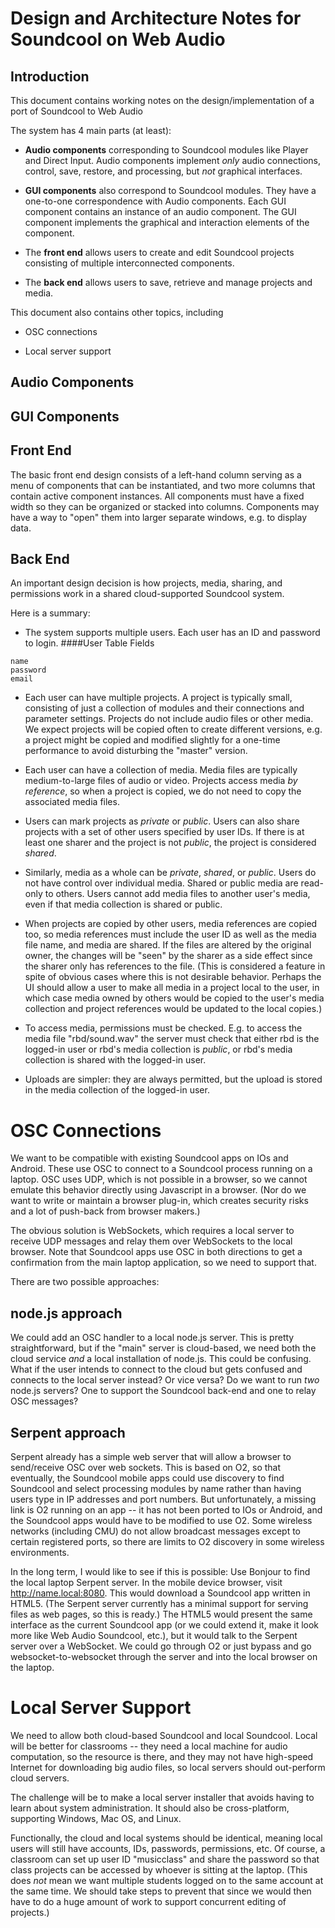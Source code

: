 # Design and Architecture Notes for Soundcool on Web Audio

## Introduction
This document contains working notes on the design/implementation of a port of Soundcool to Web Audio

The system has 4 main parts (at least):

- **Audio components** corresponding to Soundcool modules like Player and Direct Input. Audio components implement *only* audio connections, control, save, restore, and processing, but *not* graphical interfaces.

- **GUI components** also correspond to Soundcool modules. They have a one-to-one correspondence with Audio components. Each GUI component contains an instance of an audio component. The GUI component implements the graphical and interaction elements of the component.

- The **front end** allows users to create and edit Soundcool projects consisting of multiple interconnected components.

- The **back end** allows users to save, retrieve and manage projects and media.

This document also contains other topics, including

- OSC connections

- Local server support

## Audio Components

## GUI Components

## Front End
The basic front end design consists of a left-hand column serving as a menu of components that can be instantiated, and two more columns that contain active component instances. All components must have a fixed width so they can be organized or stacked into columns. Components may have a way to "open" them into larger separate windows, e.g. to display data.

## Back End
An important design decision is how projects, media, sharing, and permissions work in a shared cloud-supported Soundcool system.

Here is a summary:

- The system supports multiple users. Each user has an ID and password to login.
####User Table Fields
````userID
name
password
email
````

- Each user can have multiple projects. A project is typically small, consisting of just a collection of modules and their connections and parameter settings. Projects do not include audio files or other media. We expect projects will be copied often to create different versions, e.g. a project might be copied and modified slightly for a one-time performance to avoid disturbing the "master" version.

- Each user can have a collection of media. Media files are typically medium-to-large files of audio or video. Projects access media *by reference*, so when a project is copied, we do not need to copy the associated media files.

- Users can mark projects as *private* or *public*. Users can also share projects with a set of other users specified by user IDs. If there is at least one sharer and the project is not *public*, the project is considered *shared*.

- Similarly, media as a whole can be *private*, *shared*, or *public*. Users do not have control over individual media. Shared or public media are read-only to others. Users cannot add media files to another user's media, even if that media collection is shared or public.

- When projects are copied by other users, media references are copied too, so media references must include the user ID as well as the media file name, and media are shared. If the files are altered by the original owner, the changes will be "seen" by the sharer as a side effect since the sharer only has references to the file. (This is considered a feature in spite of obvious cases where this is not desirable behavior. Perhaps the UI should allow a user to make all media in a project local to the user, in which case media owned by others would be copied to the user's media collection and project references would be updated to the local copies.)

- To access media, permissions must be checked. E.g. to access the media file "rbd/sound.wav" the server must check that either rbd is the logged-in user or rbd's media collection is *public*, or rbd's media collection is shared with the logged-in user.

- Uploads are simpler: they are always permitted, but the upload is stored in the media collection of the logged-in user.

# OSC Connections

We want to be compatible with existing Soundcool apps on IOs and Android. These use OSC to connect to a Soundcool process running on a laptop. OSC uses UDP, which is not possible in a browser, so we cannot emulate this behavior directly using Javascript in a browser. (Nor do we want to write or maintain a browser plug-in, which creates security risks and a lot of push-back from browser makers.)

The obvious solution is WebSockets, which requires a local server to receive UDP messages and relay them over WebSockets to the local browser. Note that Soundcool apps use OSC in both directions to get a confirmation from the main laptop application, so we need to support that.

There are two possible approaches:

## node.js approach

We could add an OSC handler to a local node.js server. This is pretty straightforward, but if the "main" server is cloud-based, we need both the cloud service *and* a local installation of node.js. This could be confusing. What if the user intends to connect to the cloud but gets confused and connects to the local server instead? Or vice versa? Do we want to run *two* node.js servers? One to support the Soundcool back-end and one to relay OSC messages?

## Serpent approach

Serpent already has a simple web server that will allow a browser to send/receive OSC over web sockets. This is based on O2, so that eventually, the Soundcool mobile apps could use discovery to find Soundcool and select processing modules by name rather than having users type in IP addresses and port numbers. But unfortunately, a missing link is O2 running on an app -- it has not been ported to IOs or Android, and the Soundcool apps would have to be modified to use O2. Some wireless networks (including CMU) do not allow broadcast messages except to certain registered ports, so there are limits to O2 discovery in some wireless environments.

In the long term, I would like to see if this is possible: Use Bonjour to find the local laptop Serpent server. In the mobile device browser, visit http://name.local:8080. This would download a Soundcool app written in HTML5. (The Serpent server currently has a minimal support for serving files as web pages, so this is ready.) The HTML5 would present the same interface as the current Soundcool app (or we could extend it, make it look more like Web Audio Soundcool, etc.), but it would talk to the Serpent server over a WebSocket. We could go through O2 or just bypass and go websocket-to-websocket through the server and into the local browser on the laptop.

# Local Server Support

We need to allow both cloud-based Soundcool and local Soundcool. Local will be better for classrooms -- they need a local machine for audio computation, so the resource is there, and they may not have high-speed Internet for downloading big audio files, so local servers should out-perform cloud servers.

The challenge will be to make a local server installer that avoids having to learn about system administration. It should also be cross-platform, supporting Windows, Mac OS, and Linux.

Functionally, the cloud and local systems should be identical, meaning local users will still have accounts, IDs, passwords, permissions, etc. Of course, a classroom can set up user ID "musicclass" and share the password so that class projects can be accessed by whoever is sitting at the laptop. (This does *not* mean we want multiple students logged on to the same account at the same time. We should take steps to prevent that since we would then have to do a huge amount of work to support concurrent editing of projects.)



